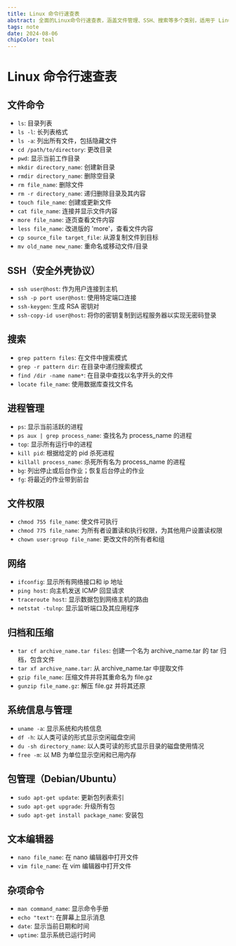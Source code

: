 ```yaml
---
title: Linux 命令行速查表
abstract: 全面的Linux命令行速查表，涵盖文件管理、SSH、搜索等多个类别，适用于 Linux 用户日常操作和查询。。
tags: note
date: 2024-08-06
chipColor: teal
---
```


# Linux 命令行速查表

## 文件命令

- `ls`: 目录列表
- `ls -l`: 长列表格式
- `ls -a`: 列出所有文件，包括隐藏文件
- `cd /path/to/directory`: 更改目录
- `pwd`: 显示当前工作目录
- `mkdir directory_name`: 创建新目录
- `rmdir directory_name`: 删除空目录
- `rm file_name`: 删除文件
- `rm -r directory_name`: 递归删除目录及其内容
- `touch file_name`: 创建或更新文件
- `cat file_name`: 连接并显示文件内容
- `more file_name`: 逐页查看文件内容
- `less file_name`: 改进版的 'more'，查看文件内容
- `cp source_file target_file`: 从源复制文件到目标
- `mv old_name new_name`: 重命名或移动文件/目录

## SSH（安全外壳协议）

- `ssh user@host`: 作为用户连接到主机
- `ssh -p port user@host`: 使用特定端口连接
- `ssh-keygen`: 生成 RSA 密钥对
- `ssh-copy-id user@host`: 将你的密钥复制到远程服务器以实现无密码登录

## 搜索

- `grep pattern files`: 在文件中搜索模式
- `grep -r pattern dir`: 在目录中递归搜索模式
- `find /dir -name name*`: 在目录中查找以名字开头的文件
- `locate file_name`: 使用数据库查找文件名

## 进程管理

- `ps`: 显示当前活跃的进程
- `ps aux | grep process_name`: 查找名为 process_name 的进程
- `top`: 显示所有运行中的进程
- `kill pid`: 根据给定的 pid 杀死进程
- `killall process_name`: 杀死所有名为 process_name 的进程
- `bg`: 列出停止或后台作业；恢复后台停止的作业
- `fg`: 将最近的作业带到前台

## 文件权限

- `chmod 755 file_name`: 使文件可执行
- `chmod 775 file_name`: 为所有者设置读和执行权限，为其他用户设置读权限
- `chown user:group file_name`: 更改文件的所有者和组

## 网络

- `ifconfig`: 显示所有网络接口和 ip 地址
- `ping host`: 向主机发送 ICMP 回显请求
- `traceroute host`: 显示数据包到网络主机的路由
- `netstat -tulnp`: 显示监听端口及其应用程序

## 归档和压缩

- `tar cf archive_name.tar files`: 创建一个名为 archive_name.tar 的 tar 归档，包含文件
- `tar xf archive_name.tar`: 从 archive_name.tar 中提取文件
- `gzip file_name`: 压缩文件并将其重命名为 file.gz
- `gunzip file_name.gz`: 解压 file.gz 并将其还原

## 系统信息与管理

- `uname -a`: 显示系统和内核信息
- `df -h`: 以人类可读的形式显示空闲磁盘空间
- `du -sh directory_name`: 以人类可读的形式显示目录的磁盘使用情况
- `free -m`: 以 MB 为单位显示空闲和已用内存

## 包管理（Debian/Ubuntu）

- `sudo apt-get update`: 更新包列表索引
- `sudo apt-get upgrade`: 升级所有包
- `sudo apt-get install package_name`: 安装包

## 文本编辑器

- `nano file_name`: 在 nano 编辑器中打开文件
- `vim file_name`: 在 vim 编辑器中打开文件

## 杂项命令

- `man command_name`: 显示命令手册
- `echo "text"`: 在屏幕上显示消息
- `date`: 显示当前日期和时间
- `uptime`: 显示系统已运行时间
